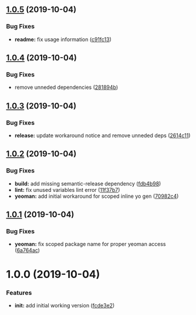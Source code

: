 ## [1.0.5](https://github.com/richrdkng/generator-simple-nodejs-project/compare/v1.0.4...v1.0.5) (2019-10-04)


### Bug Fixes

* **readme:** fix usage information ([c91fc13](https://github.com/richrdkng/generator-simple-nodejs-project/commit/c91fc13))

## [1.0.4](https://github.com/richrdkng/generator-simple-nodejs-project/compare/v1.0.3...v1.0.4) (2019-10-04)


### Bug Fixes

* remove unneded dependencies ([281894b](https://github.com/richrdkng/generator-simple-nodejs-project/commit/281894b))

## [1.0.3](https://github.com/richrdkng/generator-simple-nodejs-project/compare/v1.0.2...v1.0.3) (2019-10-04)


### Bug Fixes

* **release:** update workaround notice and remove unneded deps ([2614c11](https://github.com/richrdkng/generator-simple-nodejs-project/commit/2614c11))

## [1.0.2](https://github.com/richrdkng/generator-simple-nodejs-project/compare/v1.0.1...v1.0.2) (2019-10-04)


### Bug Fixes

* **build:** add missing semantic-release dependency ([fdb4b98](https://github.com/richrdkng/generator-simple-nodejs-project/commit/fdb4b98))
* **lint:** fix unused variables lint error ([11f37b7](https://github.com/richrdkng/generator-simple-nodejs-project/commit/11f37b7))
* **yeoman:** add initial workaround for scoped inline yo gen ([70982c4](https://github.com/richrdkng/generator-simple-nodejs-project/commit/70982c4))

## [1.0.1](https://github.com/richrdkng/simple-nodejs-project-generator/compare/v1.0.0...v1.0.1) (2019-10-04)


### Bug Fixes

* **yeoman:** fix scoped package name for proper yeoman access ([6a764ac](https://github.com/richrdkng/simple-nodejs-project-generator/commit/6a764ac))

# 1.0.0 (2019-10-04)


### Features

* **init:** add initial working version ([fcde3e2](https://github.com/richrdkng/generator-simple-nodejs-project/commit/fcde3e2))

